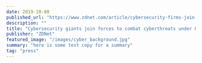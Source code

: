 ```yaml
---
date: 2019-10-08
published_url: "https://www.zdnet.com/article/cybersecurity-firms-join-forces-to-combat-open-source-security-woes-under-oasis-umbrella/"
description: ""
title: "Cybersecurity giants join forces to combat cyberthreats under OASIS umbrella"
publisher: "ZDNet"
featured_image: "/images/cyber_background.jpg"
summary: "here is some test copy for a summary"
tag: "press"
---
```


